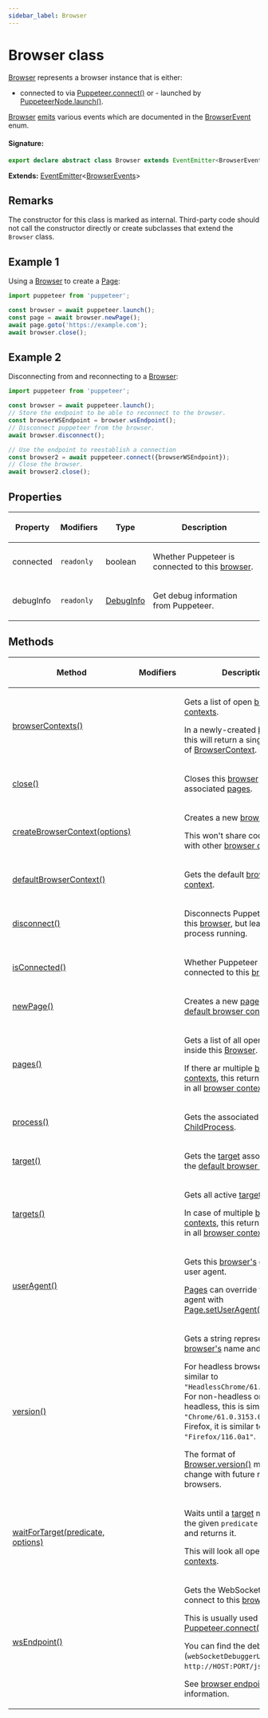 ```yaml
---
sidebar_label: Browser
---
```


# Browser class

[Browser](./puppeteer.browser.md) represents a browser instance that is either:

- connected to via [Puppeteer.connect()](./puppeteer.puppeteer.connect.md) or - launched by [PuppeteerNode.launch()](./puppeteer.puppeteernode.launch.md).

[Browser](./puppeteer.browser.md) [emits](./puppeteer.eventemitter.md) various events which are documented in the [BrowserEvent](./puppeteer.browserevent.md) enum.

#### Signature:

```typescript
export declare abstract class Browser extends EventEmitter<BrowserEvents>
```

**Extends:** [EventEmitter](./puppeteer.eventemitter.md)&lt;[BrowserEvents](./puppeteer.browserevents.md)&gt;

## Remarks

The constructor for this class is marked as internal. Third-party code should not call the constructor directly or create subclasses that extend the `Browser` class.

## Example 1

Using a [Browser](./puppeteer.browser.md) to create a [Page](./puppeteer.page.md):

```ts
import puppeteer from 'puppeteer';

const browser = await puppeteer.launch();
const page = await browser.newPage();
await page.goto('https://example.com');
await browser.close();
```

## Example 2

Disconnecting from and reconnecting to a [Browser](./puppeteer.browser.md):

```ts
import puppeteer from 'puppeteer';

const browser = await puppeteer.launch();
// Store the endpoint to be able to reconnect to the browser.
const browserWSEndpoint = browser.wsEndpoint();
// Disconnect puppeteer from the browser.
await browser.disconnect();

// Use the endpoint to reestablish a connection
const browser2 = await puppeteer.connect({browserWSEndpoint});
// Close the browser.
await browser2.close();
```

## Properties

<table><thead><tr><th>

Property

</th><th>

Modifiers

</th><th>

Type

</th><th>

Description

</th></tr></thead>
<tbody><tr><td>

connected

</td><td>

`readonly`

</td><td>

boolean

</td><td>

Whether Puppeteer is connected to this [browser](./puppeteer.browser.md).

</td></tr>
<tr><td>

debugInfo

</td><td>

`readonly`

</td><td>

[DebugInfo](./puppeteer.debuginfo.md)

</td><td>

Get debug information from Puppeteer.

</td></tr>
</tbody></table>

## Methods

<table><thead><tr><th>

Method

</th><th>

Modifiers

</th><th>

Description

</th></tr></thead>
<tbody><tr><td>

[browserContexts()](./puppeteer.browser.browsercontexts.md)

</td><td>

</td><td>

Gets a list of open [browser contexts](./puppeteer.browsercontext.md).

In a newly-created [browser](./puppeteer.browser.md), this will return a single instance of [BrowserContext](./puppeteer.browsercontext.md).

</td></tr>
<tr><td>

[close()](./puppeteer.browser.close.md)

</td><td>

</td><td>

Closes this [browser](./puppeteer.browser.md) and all associated [pages](./puppeteer.page.md).

</td></tr>
<tr><td>

[createBrowserContext(options)](./puppeteer.browser.createbrowsercontext.md)

</td><td>

</td><td>

Creates a new [browser context](./puppeteer.browsercontext.md).

This won't share cookies/cache with other [browser contexts](./puppeteer.browsercontext.md).

</td></tr>
<tr><td>

[defaultBrowserContext()](./puppeteer.browser.defaultbrowsercontext.md)

</td><td>

</td><td>

Gets the default [browser context](./puppeteer.browsercontext.md).

</td></tr>
<tr><td>

[disconnect()](./puppeteer.browser.disconnect.md)

</td><td>

</td><td>

Disconnects Puppeteer from this [browser](./puppeteer.browser.md), but leaves the process running.

</td></tr>
<tr><td>

[isConnected()](./puppeteer.browser.isconnected.md)

</td><td>

</td><td>

Whether Puppeteer is connected to this [browser](./puppeteer.browser.md).

</td></tr>
<tr><td>

[newPage()](./puppeteer.browser.newpage.md)

</td><td>

</td><td>

Creates a new [page](./puppeteer.page.md) in the [default browser context](./puppeteer.browser.defaultbrowsercontext.md).

</td></tr>
<tr><td>

[pages()](./puppeteer.browser.pages.md)

</td><td>

</td><td>

Gets a list of all open [pages](./puppeteer.page.md) inside this [Browser](./puppeteer.browser.md).

If there ar multiple [browser contexts](./puppeteer.browsercontext.md), this returns all [pages](./puppeteer.page.md) in all [browser contexts](./puppeteer.browsercontext.md).

</td></tr>
<tr><td>

[process()](./puppeteer.browser.process.md)

</td><td>

</td><td>

Gets the associated [ChildProcess](https://nodejs.org/api/child_process.html#class-childprocess).

</td></tr>
<tr><td>

[target()](./puppeteer.browser.target.md)

</td><td>

</td><td>

Gets the [target](./puppeteer.target.md) associated with the [default browser context](./puppeteer.browser.defaultbrowsercontext.md)).

</td></tr>
<tr><td>

[targets()](./puppeteer.browser.targets.md)

</td><td>

</td><td>

Gets all active [targets](./puppeteer.target.md).

In case of multiple [browser contexts](./puppeteer.browsercontext.md), this returns all [targets](./puppeteer.target.md) in all [browser contexts](./puppeteer.browsercontext.md).

</td></tr>
<tr><td>

[userAgent()](./puppeteer.browser.useragent.md)

</td><td>

</td><td>

Gets this [browser's](./puppeteer.browser.md) original user agent.

[Pages](./puppeteer.page.md) can override the user agent with [Page.setUserAgent()](./puppeteer.page.setuseragent.md).

</td></tr>
<tr><td>

[version()](./puppeteer.browser.version.md)

</td><td>

</td><td>

Gets a string representing this [browser's](./puppeteer.browser.md) name and version.

For headless browser, this is similar to `"HeadlessChrome/61.0.3153.0"`. For non-headless or new-headless, this is similar to `"Chrome/61.0.3153.0"`. For Firefox, it is similar to `"Firefox/116.0a1"`.

The format of [Browser.version()](./puppeteer.browser.version.md) might change with future releases of browsers.

</td></tr>
<tr><td>

[waitForTarget(predicate, options)](./puppeteer.browser.waitfortarget.md)

</td><td>

</td><td>

Waits until a [target](./puppeteer.target.md) matching the given `predicate` appears and returns it.

This will look all open [browser contexts](./puppeteer.browsercontext.md).

</td></tr>
<tr><td>

[wsEndpoint()](./puppeteer.browser.wsendpoint.md)

</td><td>

</td><td>

Gets the WebSocket URL to connect to this [browser](./puppeteer.browser.md).

This is usually used with [Puppeteer.connect()](./puppeteer.puppeteer.connect.md).

You can find the debugger URL (`webSocketDebuggerUrl`) from `http://HOST:PORT/json/version`.

See [browser endpoint](https://chromedevtools.github.io/devtools-protocol/#how-do-i-access-the-browser-target) for more information.

</td></tr>
</tbody></table>
